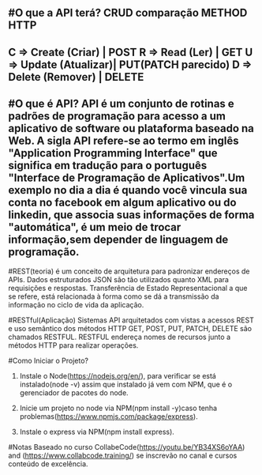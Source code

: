 #O que a API terá?
CRUD      comparação    METHOD HTTP
--------------------------------------------
C => Create (Criar)    | POST
R => Read (Ler)        | GET
U => Update (Atualizar)| PUT(PATCH parecido)
D => Delete (Remover)  | DELETE
--------------------------------------------
#O que é API?
API é um conjunto de rotinas e padrões de programação para acesso a um aplicativo de software ou plataforma baseado na Web. A sigla API refere-se ao termo em inglês "Application Programming Interface" que significa em tradução para o português "Interface de Programação de Aplicativos".Um exemplo no dia a dia é quando você vincula sua conta no facebook em algum aplicativo ou do linkedin, que associa suas informações de forma "automática", é um meio de trocar informação,sem depender de linguagem de programação.
--------------------------------------------
#REST(teoria)
é um conceito de arquitetura para padronizar endereços de APIs. Dados estruturados JSON são tão utilizados quanto XML para requisições e respostas. Transferência de Estado Representacional a que se refere, está relacionada à forma como se dá a transmissão da informação no ciclo de vida da aplicação.

#RESTful(Aplicação)
Sistemas API arquitetados com vistas a acessos REST e uso semântico dos métodos HTTP GET, POST, PUT, PATCH, DELETE são chamados RESTFUL.
RESTFUL endereça nomes de recursos junto a métodos HTTP para realizar operações.


#Como Iniciar o Projeto?
1. Instale o Node(https://nodejs.org/en/), para verificar se está instalado(node -v) assim que instalado já vem com NPM, que é o gerenciador de pacotes do node.

2. Inicie um projeto no node via NPM(npm install -y)caso tenha problemas(https://www.npmjs.com/package/express).

3. Instale o express via NPM(npm install express).

#Notas Baseado no curso CollabeCode(https://youtu.be/YB34XS6oYAA) and (https://www.collabcode.training/) se inscrevão no canal e cursos conteúdo de excelência.

